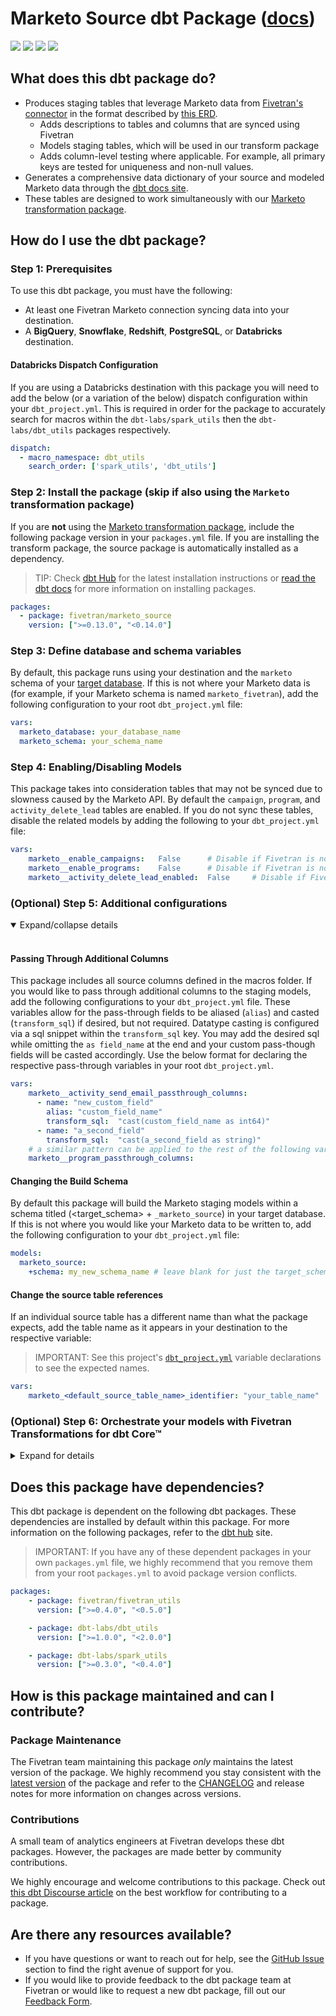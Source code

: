 # Marketo Source dbt Package ([docs](https://fivetran.github.io/dbt_market_source/))

<p align="left">
    <a alt="License"
        href="https://github.com/fivetran/dbt_marketo_source/blob/main/LICENSE">
        <img src="https://img.shields.io/badge/License-Apache%202.0-blue.svg" /></a>
    <a alt="dbt-core">
        <img src="https://img.shields.io/badge/dbt_Core™_version->=1.3.0_,<2.0.0-orange.svg" /></a>
    <a alt="Maintained?">
        <img src="https://img.shields.io/badge/Maintained%3F-yes-green.svg" /></a>
    <a alt="PRs">
        <img src="https://img.shields.io/badge/Contributions-welcome-blueviolet" /></a>
</p>

## What does this dbt package do?

- Produces staging tables that leverage Marketo data from [Fivetran's connector](https://fivetran.com/docs/applications/marketo) in the format described by [this ERD](https://fivetran.com/docs/applications/marketo#schema).
  - Adds descriptions to tables and columns that are synced using Fivetran
  - Models staging tables, which will be used in our transform package
  - Adds column-level testing where applicable. For example, all primary keys are tested for uniqueness and non-null values.
- Generates a comprehensive data dictionary of your source and modeled Marketo data through the [dbt docs site](https://fivetran.github.io/dbt_marketo_source/).
- These tables are designed to work simultaneously with our [Marketo transformation package](https://github.com/fivetran/dbt_marketo/).

## How do I use the dbt package?

### Step 1: Prerequisites
To use this dbt package, you must have the following:

- At least one Fivetran Marketo connection syncing data into your destination.
- A **BigQuery**, **Snowflake**, **Redshift**, **PostgreSQL**, or **Databricks** destination.

#### Databricks Dispatch Configuration
If you are using a Databricks destination with this package you will need to add the below (or a variation of the below) dispatch configuration within your `dbt_project.yml`. This is required in order for the package to accurately search for macros within the `dbt-labs/spark_utils` then the `dbt-labs/dbt_utils` packages respectively.
```yml
dispatch:
  - macro_namespace: dbt_utils
    search_order: ['spark_utils', 'dbt_utils']
```

### Step 2: Install the package (skip if also using the `Marketo` transformation package)
If you  are **not** using the [Marketo transformation package](https://github.com/fivetran/dbt_marketo), include the following package version in your `packages.yml` file. If you are installing the transform package, the source package is automatically installed as a dependency.
> TIP: Check [dbt Hub](https://hub.getdbt.com/) for the latest installation instructions or [read the dbt docs](https://docs.getdbt.com/docs/package-management) for more information on installing packages.

```yml
packages:
  - package: fivetran/marketo_source
    version: [">=0.13.0", "<0.14.0"]
```

### Step 3: Define database and schema variables
By default, this package runs using your destination and the `marketo` schema of your [target database](https://docs.getdbt.com/docs/running-a-dbt-project/using-the-command-line-interface/configure-your-profile). If this is not where your Marketo data is (for example, if your Marketo schema is named `marketo_fivetran`), add the following configuration to your root `dbt_project.yml` file:

```yml
vars:
  marketo_database: your_database_name
  marketo_schema: your_schema_name 
```

### Step 4: Enabling/Disabling Models
This package takes into consideration tables that may not be synced due to slowness caused by the Marketo API. By default the `campaign`, `program`, and `activity_delete_lead` tables are enabled. If you do not sync these tables, disable the related models by adding the following to your `dbt_project.yml` file:
```yml
vars:
    marketo__enable_campaigns:   False      # Disable if Fivetran is not syncing the campaign table. Will disable the stg_marketo__program and stg_marketo__campaigns models.
    marketo__enable_programs:    False      # Disable if Fivetran is not syncing the program table. Will disable the stg_marketo__program model.
    marketo__activity_delete_lead_enabled:  False     # Disable if Fivetran is not syncing the activity_delete_lead table
```

### (Optional) Step 5: Additional configurations
<details open><summary>Expand/collapse details</summary>
<br>

#### Passing Through Additional Columns
This package includes all source columns defined in the macros folder. If you would like to pass through additional columns to the staging models, add the following configurations to your `dbt_project.yml` file. These variables allow for the pass-through fields to be aliased (`alias`) and casted (`transform_sql`) if desired, but not required. Datatype casting is configured via a sql snippet within the `transform_sql` key. You may add the desired sql while omitting the `as field_name` at the end and your custom pass-though fields will be casted accordingly. Use the below format for declaring the respective pass-through variables in your root `dbt_project.yml`.
```yml
vars:
    marketo__activity_send_email_passthrough_columns: 
      - name: "new_custom_field"
        alias: "custom_field_name"
        transform_sql:  "cast(custom_field_name as int64)"
      - name: "a_second_field"
        transform_sql:  "cast(a_second_field as string)"
    # a similar pattern can be applied to the rest of the following variables.
    marketo__program_passthrough_columns:
```

#### Changing the Build Schema
By default this package will build the Marketo staging models within a schema titled (<target_schema> + `_marketo_source`) in your target database. If this is not where you would like your Marketo data to be written to, add the following configuration to your `dbt_project.yml` file:

```yml
models:
  marketo_source:
    +schema: my_new_schema_name # leave blank for just the target_schema
```
#### Change the source table references
If an individual source table has a different name than what the package expects, add the table name as it appears in your destination to the respective variable:
> IMPORTANT: See this project's [`dbt_project.yml`](https://github.com/fivetran/dbt_marketo_source/blob/main/dbt_project.yml) variable declarations to see the expected names.

```yml
vars:
    marketo_<default_source_table_name>_identifier: "your_table_name"
```
</details>

### (Optional) Step 6: Orchestrate your models with Fivetran Transformations for dbt Core™
<details><summary>Expand for details</summary>
<br>

Fivetran offers the ability for you to orchestrate your dbt project through [Fivetran Transformations for dbt Core™](https://fivetran.com/docs/transformations/dbt). Learn how to set up your project for orchestration through Fivetran in our [Transformations for dbt Core setup guides](https://fivetran.com/docs/transformations/dbt#setupguide).
</details>

## Does this package have dependencies?
This dbt package is dependent on the following dbt packages. These dependencies are installed by default within this package. For more information on the following packages, refer to the [dbt hub](https://hub.getdbt.com/) site.
> IMPORTANT: If you have any of these dependent packages in your own `packages.yml` file, we highly recommend that you remove them from your root `packages.yml` to avoid package version conflicts.

```yml
packages:
    - package: fivetran/fivetran_utils
      version: [">=0.4.0", "<0.5.0"]

    - package: dbt-labs/dbt_utils
      version: [">=1.0.0", "<2.0.0"]

    - package: dbt-labs/spark_utils
      version: [">=0.3.0", "<0.4.0"]
```

## How is this package maintained and can I contribute?
### Package Maintenance
The Fivetran team maintaining this package _only_ maintains the latest version of the package. We highly recommend you stay consistent with the [latest version](https://hub.getdbt.com/fivetran/marketo/latest/) of the package and refer to the [CHANGELOG](https://github.com/fivetran/dbt_marketo_source/blob/main/CHANGELOG.md) and release notes for more information on changes across versions.

### Contributions
A small team of analytics engineers at Fivetran develops these dbt packages. However, the packages are made better by community contributions.

We highly encourage and welcome contributions to this package. Check out [this dbt Discourse article](https://discourse.getdbt.com/t/contributing-to-a-dbt-package/657) on the best workflow for contributing to a package.

## Are there any resources available?
- If you have questions or want to reach out for help, see the [GitHub Issue](https://github.com/fivetran/dbt_marketo_source/issues/new/choose) section to find the right avenue of support for you.
- If you would like to provide feedback to the dbt package team at Fivetran or would like to request a new dbt package, fill out our [Feedback Form](https://www.surveymonkey.com/r/DQ7K7WW).
